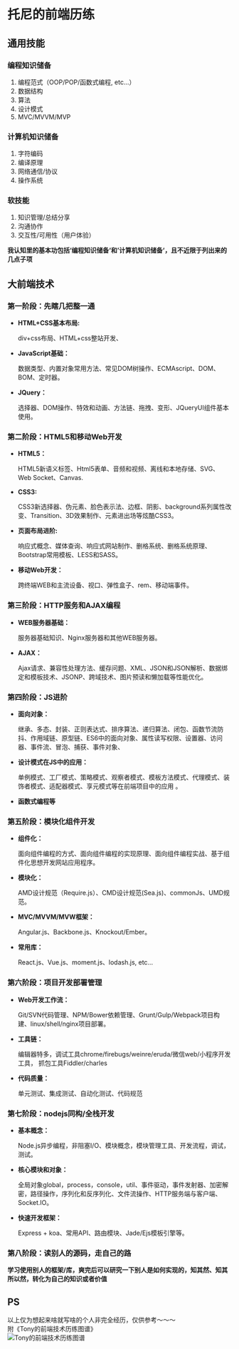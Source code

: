 # 托尼的前端历练

## 通用技能

### 编程知识储备

1. 编程范式（OOP/POP/函数式编程, etc...）
2. 数据结构
3. 算法
4. 设计模式
5. MVC/MVVM/MVP

### 计算机知识储备

1. 字符编码
2. 编译原理
3. 网络通信/协议
4. 操作系统

### 软技能

1. 知识管理/总结分享
2. 沟通协作
3. 交互性/可用性（用户体验）

**我认知里的基本功包括‘编程知识储备‘和’计算机知识储备‘，且不近限于列出来的几点子项**

## 大前端技术

### 第一阶段：先瞎几把整一通

* **HTML+CSS基本布局:**

  div+css布局、HTML+css整站开发、

* **JavaScript基础：**

  数据类型、内置对象常用方法、常见DOM树操作、ECMAscript、DOM、BOM、定时器。

* **JQuery：**

  选择器、DOM操作、特效和动画、方法链、拖拽、变形、JQueryUI组件基本使用。

### 第二阶段：HTML5和移动Web开发

* **HTML5：**

  HTML5新语义标签、Html5表单、音频和视频、离线和本地存储、SVG、Web Socket、Canvas.

* **CSS3:**

  CSS3新选择器、伪元素、脸色表示法、边框、阴影、background系列属性改变、Transition、3D效果制作、元素进出场等炫酷CSS3。

* **页面布局进阶:**

  响应式概念、媒体查询、响应式网站制作、删格系统、删格系统原理、Bootstrap常用模板、LESS和SASS。

* **移动Web开发：**

  跨终端WEB和主流设备、视口、弹性盒子、rem、移动端事件。

### 第三阶段：HTTP服务和AJAX编程

* **WEB服务器基础：**

  服务器基础知识、Nginx服务器和其他WEB服务器。

* **AJAX：**

  Ajax请求、兼容性处理方法、缓存问题、XML、JSON和JSON解析、数据绑定和模板技术、JSONP、跨域技术、图片预读和懒加载等性能优化。

### 第四阶段：JS进阶

* **面向对象：**

  继承、多态、封装、正则表达式、排序算法、递归算法、闭包、函数节流防抖、作用域链、原型链、ES6中的面向对象、属性读写权限、设置器、访问器、事件流、冒泡、捕获、事件对象、

* **设计模式在JS中的应用：**

  单例模式、工厂模式、策略模式、观察者模式、模板方法模式、代理模式、装饰者模式、适配器模式、享元模式等在前端项目中的应用 。

* **函数式编程等**

### 第五阶段：模块化组件开发

* **组件化：**

  面向组件编程的方式、面向组件编程的实现原理、面向组件编程实战、基于组件化思想开发网站应用程序。

* **模块化：**

  AMD设计规范（Require.js）、CMD设计规范\(Sea.js\)、commonJs、UMD规范。

* **MVC/MVVM/MVW框架：**

  Angular.js、Backbone.js、Knockout/Ember。

* **常用库：**

  React.js、Vue.js、moment.js、lodash.js, etc...

### 第六阶段：项目开发部署管理

* **Web开发工作流：**

  Git/SVN代码管理、NPM/Bower依赖管理、Grunt/Gulp/Webpack项目构建、linux/shell/nginx项目部署。

* **工具链：**

  编辑器特多，调试工具chrome/firebugs/weinre/eruda/微信web/小程序开发工具， 抓包工具Fiddler/charles

* **代码质量：**

  单元测试、集成测试、自动化测试、代码规范

### 第七阶段：nodejs同构/全栈开发

* **基本概念：**

  Node.js异步编程，非阻塞I/O、模块概念，模块管理工具、开发流程，调试，测试。

* **核心模块和对象：**

  全局对象global，process，console，util、事件驱动，事件发射器、加密解密，路径操作，序列化和反序列化、文件流操作、HTTP服务端与客户端、Socket.IO。

* **快速开发框架：**

  Express + koa、常用API、路由模块、Jade/Ejs模板引擎等。

### 第八阶段：读别人的源码，走自己的路

**学习使用别人的框架/库，爽完后可以研究一下别人是如何实现的，知其然、知其所以然，转化为自己的知识或者价值**

## PS
以上仅为想起来啥就写啥的个人非完全经历，仅供参考～～～<br/>
附《Tony的前端技术历练图谱》<br/> ![Tony&#x7684;&#x524D;&#x7AEF;&#x6280;&#x672F;&#x5386;&#x7EC3;&#x56FE;&#x8C31;](https://cdn.freedomlove.me/upload/Tony的前端技术历练.jpg)
